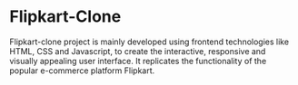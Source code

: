 # Flipkart-Clone
Flipkart-clone project is mainly developed using frontend technologies like HTML, CSS and Javascript, to create the interactive, responsive and visually appealing user interface. It replicates the functionality of  the popular e-commerce platform Flipkart.
